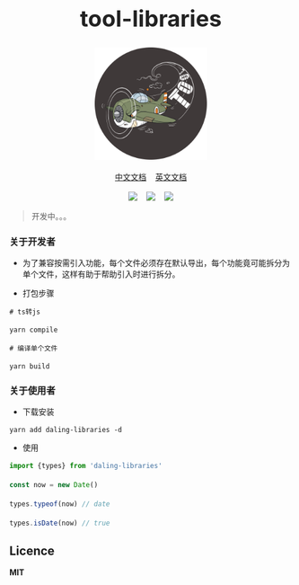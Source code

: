 <h1 style="font-size: 40px;color: #222; text-align: center">tool-libraries</h1>
<div align="center">
  <img width="200" height="200" src="https://raw.githubusercontent.com/AaronBank/static-files/master/images/tool-logo.jpg" alt="tool-libraries">
</div>

<div align="center">
  <br />
  <a href="https://github.com/AaronBank/tool-libraries/blob/master/README.ZH.md">中文文档</a>
  <a href="https://github.com/AaronBank/tool-libraries/blob/master" style="margin-left: 12px;">英文文档</a>
  <br /><br />
  <img src="https://img.shields.io/badge/license-MIT-green.svg"/>
  <img src="https://img.shields.io/badge/npm-v6.4.1-blue.svg" style="margin-left: 12px;"/>
  <img src="https://img.shields.io/badge/build-unfinished-brightgreen.svg" style="margin-left: 12px;"/>
</div>

> 开发中。。。

### 关于开发者

- 为了兼容按需引入功能，每个文件必须存在默认导出，每个功能竟可能拆分为单个文件，这样有助于帮助引入时进行拆分。

- 打包步骤

```
# ts转js

yarn compile

# 编译单个文件

yarn build
```


### 关于使用者
- 下载安装

```
yarn add daling-libraries -d
```

- 使用

```javascript
import {types} from 'daling-libraries'

const now = new Date()

types.typeof(now) // date

types.isDate(now) // true
```



## Licence ##
**MIT**
